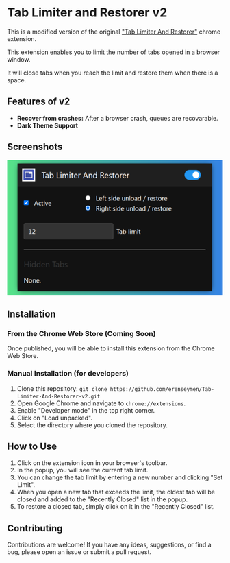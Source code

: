 # Tab Limiter and Restorer v2

This is a modified version of the original ["Tab Limiter And Restorer"](https://chromewebstore.google.com/detail/Tab%20Limiter%20And%20Restorer/ifhilckbhneppbcbpkimbgeahhijhdpj) chrome extension.

This extension enables you to limit the number of tabs opened in a browser window.

It will close tabs when you reach the limit and restore them when there is a space.

## Features of v2

*   **Recover from crashes:** After a browser crash, queues are recovarable.
*   **Dark Theme Support**

## Screenshots

![Screenshot of the extension popup](screenshots/Screenshot_2025-10-02_20-00-36.png)

## Installation

### From the Chrome Web Store (Coming Soon)

Once published, you will be able to install this extension from the Chrome Web Store.

### Manual Installation (for developers)

1.  Clone this repository: `git clone https://github.com/erenseymen/Tab-Limiter-And-Restorer-v2.git`
2.  Open Google Chrome and navigate to `chrome://extensions`.
3.  Enable "Developer mode" in the top right corner.
4.  Click on "Load unpacked".
5.  Select the directory where you cloned the repository.

## How to Use

1.  Click on the extension icon in your browser's toolbar.
2.  In the popup, you will see the current tab limit.
3.  You can change the tab limit by entering a new number and clicking "Set Limit".
4.  When you open a new tab that exceeds the limit, the oldest tab will be closed and added to the "Recently Closed" list in the popup.
5.  To restore a closed tab, simply click on it in the "Recently Closed" list.

## Contributing

Contributions are welcome! If you have any ideas, suggestions, or find a bug, please open an issue or submit a pull request.